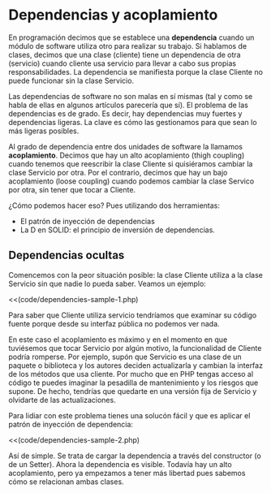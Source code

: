 # Dependencias y acoplamiento

En programación decimos que se establece una **dependencia** cuando un módulo de software utiliza otro para realizar su trabajo. Si hablamos de clases, decimos que una clase (cliente) tiene un dependencia de otra (servicio) cuando cliente usa servicio para llevar a cabo sus propias responsabilidades. La dependencia se manifiesta porque la clase Cliente no puede funcionar sin la clase Servicio.

Las dependencias de software no son malas en sí mismas (tal y como se habla de ellas en algunos artículos parecería que sí). El problema de las dependencias es de grado. Es decir, hay dependencias muy fuertes y dependencias ligeras. La clave es cómo las gestionamos para que sean lo más ligeras posibles.

Al grado de dependencia entre dos unidades de software la llamamos **acoplamiento**. Decimos que hay un alto acoplamiento (thigh coupling) cuando tenemos que reescribir la clase Cliente si quisiéramos cambiar la clase Servicio por otra. Por el contrario, decimos que hay un bajo acoplamiento (loose coupling) cuando podemos cambiar la clase Servico por otra, sin tener que tocar a Cliente.

¿Cómo podemos hacer eso? Pues utilizando dos herramientas:

* El patrón de inyección de dependencias
* La D en SOLID: el principio de inversión de dependencias.

## Dependencias ocultas

Comencemos con la peor situación posible: la clase Cliente utiliza a la clase Servicio sin que nadie lo pueda saber. Veamos un ejemplo:

<<(code/dependencies-sample-1.php)

Para saber que Cliente utiliza servicio tendríamos que examinar su código fuente porque desde su interfaz pública no podemos ver nada.

En este caso el acoplamiento es máximo y en el momento en que tuviésemos que tocar Servicio por algún motivo, la funcionalidad de Cliente podría romperse. Por ejemplo, supón que Servicio es una clase de un paquete o biblioteca y los autores deciden actualizarla y cambian la interfaz de los métodos que usa cliente. Por mucho que en PHP tengas acceso al código te puedes imaginar la pesadilla de mantenimiento y los riesgos que supone. De hecho, tendrías que quedarte en una versión fija de Servicio y olvidarte de las actualizaciones.

Para lidiar con este problema tienes una solucón fácil y que es aplicar el patrón de inyección de dependencia:

<<(code/dependencies-sample-2.php)

Así de simple. Se trata de cargar la dependencia a través del constructor (o de un Setter). Ahora la dependencia es visible. Todavía hay un alto acoplamiento, pero ya empezamos a tener más libertad pues sabemos cómo se relacionan ambas clases.